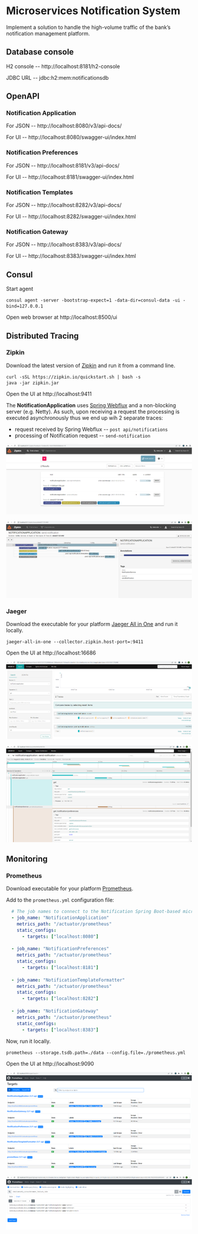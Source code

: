 # Microservices Notification System

Implement a solution to handle the high-volume traffic of the bank’s notification management platform.

## Database console

H2 console -- http://localhost:8181/h2-console

JDBC URL -- jdbc:h2:mem:notificationsdb

## OpenAPI

### Notification Application
For JSON -- http://localhost:8080/v3/api-docs/

For UI -- http://localhost:8080/swagger-ui/index.html

### Notification Preferences
For JSON -- http://localhost:8181/v3/api-docs/

For UI -- http://localhost:8181/swagger-ui/index.html

### Notification Templates
For JSON -- http://localhost:8282/v3/api-docs/

For UI -- http://localhost:8282/swagger-ui/index.html

### Notification Gateway
For JSON -- http://localhost:8383/v3/api-docs/

For UI -- http://localhost:8383/swagger-ui/index.html

## Consul

Start agent
```shell
consul agent -server -bootstrap-expect=1 -data-dir=consul-data -ui -bind=127.0.0.1
```

Open web browser at http://localhost:8500/ui

## Distributed Tracing

### Zipkin
Download the latest version of [Zipkin](https://zipkin.io/) and run it from a command line.

```shell
curl -sSL https://zipkin.io/quickstart.sh | bash -s
java -jar zipkin.jar
```

Open the UI at http://localhost:9411

The __NotificationApplication__ uses [Spring Webflux](https://docs.spring.io/spring-framework/docs/current/reference/html/web-reactive.html)
and a non-blocking server (e.g. Netty).
As such, upon receiving a request the processing is executed asynchronously thus
we end up wih 2 separate traces:

* request received by Spring Webflux -- `post api/notifications`
* processing of Notification request -- `send-notification`

![](results/zipkin-tracing-request-summary.png)

![](results/zipkin-tracing-request-detailed.png)

### Jaeger
Download the executable for your platform [Jaeger All in One](https://www.jaegertracing.io/docs/1.37/getting-started/#all-in-one)
and run it locally.

```shell
jaeger-all-in-one --collector.zipkin.host-port=:9411
```

Open the UI at http://localhost:16686

![](results/jaeger-tracing-request-summary.png)

![](results/jaeger-tracing-request-detailed.png)

## Monitoring

### Prometheus
Download executable for your platform [Prometheus](https://prometheus.io/download/).

Add to the `prometheus.yml` configuration file:

```yaml
  # The job names to connect to the Notification Spring Boot-based microservices
  - job_name: "NotificationApplication"
    metrics_path: "/actuator/prometheus"
    static_configs:
      - targets: ["localhost:8080"]

  - job_name: "NotificationPreferences"
    metrics_path: "/actuator/prometheus"
    static_configs:
      - targets: ["localhost:8181"]

  - job_name: "NotificationTemplateFormatter"
    metrics_path: "/actuator/prometheus"
    static_configs:
      - targets: ["localhost:8282"]

  - job_name: "NotificationGateway"
    metrics_path: "/actuator/prometheus"
    static_configs:
      - targets: ["localhost:8383"]
```

Now, run it locally.

```shell
prometheus --storage.tsdb.path=./data --config.file=./prometheus.yml
```

Open the UI at http://localhost:9090

![](results/prometheus-targets.png)

![](results/prometheus-circuit-breaker-query.png)
